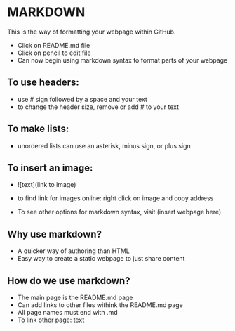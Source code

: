 # MARKDOWN

This is the way of formatting your webpage within GitHub.

- Click on README.md file
- Click on pencil to edit file
- Can now begin using markdown syntax to format parts of your webpage

## To use headers:
- use # sign followed by a space and your text
- to change the header size, remove or add # to your text

## To make lists:
- unordered lists can use an asterisk, minus sign, or plus sign

## To insert an image:
- ![text](link to image)
- to find link for images online: right click on image and copy address

- To see other options for markdown syntax, visit (insert webpage here)

## Why use markdown?

- A quicker way of authoring than HTML
- Easy way to create a static webpage to just share content

## How do we use markdown?

- The main page is the README.md page
- Can add links to other files withink the README.md page
- All page names must end with .md
- To link other page: [text](filename)

